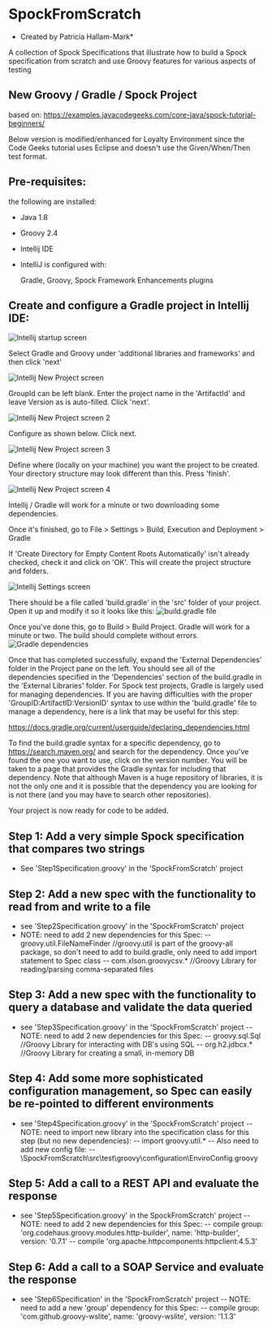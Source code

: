 # SpockFromScratch
* Created by Patricia Hallam-Mark*

A collection of Spock Specifications that illustrate how to build a Spock specification from scratch and use Groovy features for various aspects of testing
## New Groovy / Gradle / Spock Project

based on: https://examples.javacodegeeks.com/core-java/spock-tutorial-beginners/

Below version is modified/enhanced for Loyalty Environment since the Code Geeks tutorial uses Eclipse and doesn't use the Given/When/Then test format.

## Pre-requisites:
the following are installed:

- Java 1.8
- Groovy 2.4
- Intellij IDE
- IntelliJ is configured with:

  Gradle, Groovy, Spock Framework Enhancements plugins
## Create and configure a Gradle project in Intellij IDE:
![Intellij startup screen](https://github.com/phallam-mark/SpockFromScratch/blob/master/images_for_readme/image1.png "Intellij Startup Screen")


Select Gradle and Groovy under 'additional libraries and frameworks' and then click 'next'

![Intellij New Project screen](https://github.com/phallam-mark/SpockFromScratch/blob/master/images_for_readme/image2.png "Intellij New Project Screen")


GroupId can be left blank. Enter the project name in the 'ArtifactId' and leave Version as is auto-filled. Click 'next'.

![Intellij New Project screen 2](https://github.com/phallam-mark/SpockFromScratch/blob/master/images_for_readme/image3.png "Intellij New Project Screen 2")


Configure as shown below. Click next.

![Intellij New Project screen 3](https://github.com/phallam-mark/SpockFromScratch/blob/master/images_for_readme/image4.png "Intellij New Project Screen 3")


Define where (locally on your machine) you want the project to be created. Your directory structure may look different than this. Press 'finish'.

![Intellij New Project screen 4](https://github.com/phallam-mark/SpockFromScratch/blob/master/images_for_readme/image5.png "Intellij New Project Screen 4")


Intellij / Gradle will work for a minute or two downloading some dependencies.

Once it's finished, go to File > Settings > Build, Execution and Deployment > Gradle

If 'Create Directory for Empty Content Roots Automatically' isn't already checked, check it and click on 'OK'. This will create the project structure and folders.

![Intellij Settings screen](https://github.com/phallam-mark/SpockFromScratch/blob/master/images_for_readme/image6.png "Intellij New Settings screen")


There should be a file called 'build.gradle' in the 'src' folder of your project. Open it up and modify it so it looks like this:
![build.gradle file](https://github.com/phallam-mark/SpockFromScratch/blob/master/images_for_readme/image7.png "build.gradle file")


Once you've done this, go to Build > Build Project. Gradle will work for a minute or two. The build should complete without errors.
![Gradle dependencies](https://github.com/phallam-mark/SpockFromScratch/blob/master/images_for_readme/image8.png "Gradle dependencies")


Once that has completed successfully, expand the 'External Dependencies' folder in the Project pane on the left. You should see all of the dependencies specified in the 'Dependencies' section of the build.gradle in the 'External Libraries' folder. For Spock test projects, Gradle is largely used for managing dependencies. If you are having difficulties with the proper 'GroupID:ArtifactID:VersionID' syntax to use within the 'build.gradle' file to manage a dependency, here is a link that may be useful for this step:

https://docs.gradle.org/current/userguide/declaring_dependencies.html

To find the build.gradle syntax for a specific dependency, go to https://search.maven.org/ and search for the dependency. Once you've found the one you want to use, click on the version number. You will be taken to a page that provides the Gradle syntax for including that dependency. Note that although Maven is a huge repository of libraries, it is not the only one and it is possible that the dependency you are looking for is not there (and you may have to search other repositories).

Your project is now ready for code to be added.

## Step 1: Add a very simple Spock specification that compares two strings
- See 'Step1Specification.groovy' in the 'SpockFromScratch' project

## Step 2: Add a new spec with the functionality to read from and write to a file
- see 'Step2Specification.groovy' in the 'SpockFromScratch' project
- NOTE: need to add 2 new dependencies for this Spec: 
-- groovy.util.FileNameFinder //groovy.util is part of the groovy-all package, so don't need to add to build.gradle, only need to add import statement to Spec class
-- com.xlson.groovycsv.* //Groovy Library for reading/parsing comma-separated files
## Step 3: Add a new spec with the functionality to query a database and validate the data queried
- see 'Step3Specification.groovy' in the 'SpockFromScratch' project
-- NOTE: need to add 2 new dependencies for this Spec:
-- groovy.sql.Sql //Groovy Library for interacting with DB's using SQL
-- org.h2.jdbcx.* //Groovy Library for creating a small, in-memory DB
## Step 4: Add some more sophisticated configuration management, so Spec can easily be re-pointed to different environments
- see 'Step4Specification.groovy' in the 'SpockFromScratch' project
-- NOTE: need to import new library into the specification class for this step (but no new dependencies):
-- import groovy.util.*
-- Also need to add new config file:
-- \SpockFromScratch\src\test\groovy\configuration\EnviroConfig.groovy
## Step 5: Add a call to a REST API and evaluate the response
- see 'Step5Specification.groovy' in the SpockFromScratch' project
-- NOTE: need to add 2 new dependencies for this Spec:
-- compile group: 'org.codehaus.groovy.modules.http-builder', name: 'http-builder', version: '0.7.1'
-- compile 'org.apache.httpcomponents:httpclient:4.5.3'
## Step 6: Add a call to a SOAP Service and evaluate the response
- see 'Step6Specification' in the 'SpockFromScratch' project
-- NOTE: need to add a new 'group' dependency for this Spec:
-- compile group: 'com.github.groovy-wslite', name: 'groovy-wslite', version: '1.1.3'

